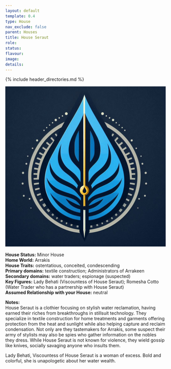 ```yaml
---
layout: default
template: 0.4
type: House
nav_exclude: false
parent: Houses
title: House Seraut
role: 
status: 
flavour: 
image: 
details:
---
```

{% include header_directories.md %}

![](../../imgs/IMG_9052.jpeg)

**House Status:** Minor House  
**Home World:** Arrakis  
**House Traits:** ostentatious, conceited, condescending  
**Primary domains:** textile construction; Administrators of Arrakeen  
**Secondary domains:** water traders; espionage (suspected)  
**Key Figures:** Lady Behati (Viscountess of House Seraut); Romesha Cotto (Water Trader who has a partnership with House Seraut)  
**Assumed Relationship with your House:** neutral  

**Notes:**  
House Seraut is a clothier focusing on stylish water reclamation, having earned their riches from breakthroughs in stillsuit technology. They specialize in textile construction for home treatments and garments offering protection from the heat and sunlight while also helping capture and reclaim condensation. Not only are they tastemakers for Arrakis, some suspect their army of stylists may also be spies who gather information on the nobles they dress. While House Seraut is not known for violence, they wield gossip like knives, socially savaging anyone who insults them.  

Lady Behati, Viscountess of House Seraut is a woman of excess. Bold and colorful, she is unapologetic about her water wealth.